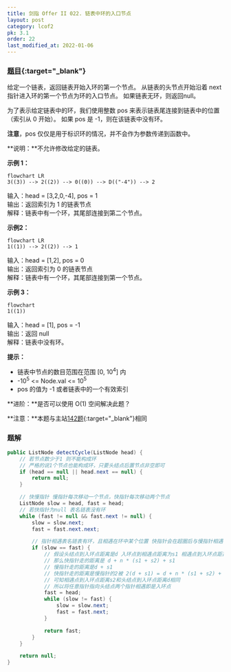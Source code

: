 ```yaml
---
title: 剑指 Offer II 022. 链表中环的入口节点
layout: post
category: lcof2
pk: 3.1
order: 22
last_modified_at: 2022-01-06
---
```


### [题目](https://leetcode.cn/problems/c32eOV/){:target="_blank"}

给定一个链表，返回链表开始入环的第一个节点。 从链表的头节点开始沿着 next 指针进入环的第一个节点为环的入口节点。
如果链表无环，则返回null。

为了表示给定链表中的环，我们使用整数 pos 来表示链表尾连接到链表中的位置（索引从 0 开始）。 如果 pos 是 -1，则在该链表中没有环。

**注意**，pos 仅仅是用于标识环的情况，并不会作为参数传递到函数中。

**说明：**不允许修改给定的链表。

**示例 1：**

```mermaid
flowchart LR
3((3)) --> 2((2)) --> 0((0)) --> D(("-4")) --> 2
```

输入：head = [3,2,0,-4], pos = 1  
输出：返回索引为 1 的链表节点  
解释：链表中有一个环，其尾部连接到第二个节点。

**示例2：**

```mermaid
flowchart LR
1((1)) --> 2((2)) --> 1
```

输入：head = [1,2], pos = 0  
输出：返回索引为 0 的链表节点  
解释：链表中有一个环，其尾部连接到第一个节点。

**示例 3：**

```mermaid
flowchart
1((1))
```

输入：head = [1], pos = -1  
输出：返回 null  
解释：链表中没有环。

**提示：**
- 链表中节点的数目范围在范围 [0, 10<sup>4</sup>] 内
- -10<sup>5</sup> <= Node.val <= 10<sup>5</sup>
- pos 的值为 -1 或者链表中的一个有效索引

**进阶：**是否可以使用 O(1) 空间解决此题？

**注意：**本题与主站[142题](https://leetcode.cn/problems/linked-list-cycle-ii/){:target="_blank"}相同

### 题解

```java
public ListNode detectCycle(ListNode head) {
    // 若节点数少于1 则不能构成环
    // 严格的说1个节点也能构成环，只要头结点后置节点非空即可
    if (head == null || head.next == null) {
        return null;
    }

    // 快慢指针 慢指针每次移动一个节点，快指针每次移动两个节点
    ListNode slow = head, fast = head;
    // 若快指针为null 表名链表没有环
    while (fast != null && fast.next != null) {
        slow = slow.next;
        fast = fast.next.next;

        // 指针相遇表名链表有环，且相遇在环中某个位置 快指针会在超圈后与慢指针相遇
        if (slow == fast) {
            // 假设头结点到入环点距离是d 入环点到相遇点距离为s1 相遇点到入环点距离为s2
            // 那么快指针走的距离是 d + n * (s1 + s2) + s1
            // 慢指针走的距离是d + s1
            // 快指针走的距离是慢指针的2被 2(d + s1) = d + n * (s1 + s2) + s1 => d = (n-1)*(s1+s2) + s2
            // 可知相遇点到入环点距离s2和头结点到入环点距离d相同
            // 所以将任意指针指向头结点两个指针相遇即是入环点
            fast = head;
            while (slow != fast) {
                slow = slow.next;
                fast = fast.next;
            }

            return fast;
        }
    }

    return null;
}
```